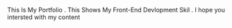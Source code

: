 This Is My Portfolio . This Shows My Front-End Devlopment Skil . I hope you intersted with my content
